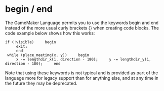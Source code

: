 # begin / end

The GameMaker Language permits you to use the keywords begin and end
instead of the more usual curly brackets {} when creating code blocks.
The code example below shows how this works:

``` gml
if (!visible)     begin
     exit;
     end
 while (place_meeting(x, y))     begin
     x -= lengthdir_x(1, direction - 180);     y -= lengthdir_y(1, direction - 180);     end
```

Note that using these keywords is not typical and is provided as part of
the language more for legacy support than for anything else, and at any
time in the future they may be deprecated.
